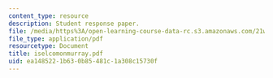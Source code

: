 ```yaml
---
content_type: resource
description: Student response paper.
file: /media/https%3A/open-learning-course-data-rc.s3.amazonaws.com/21w-765j-interactive-and-non-linear-narrative-theory-and-practice-spring-2004/ea1485221b630b85481c1a308c15730f_iselcomonmurray.pdf
file_type: application/pdf
resourcetype: Document
title: iselcomonmurray.pdf
uid: ea148522-1b63-0b85-481c-1a308c15730f
---
```

